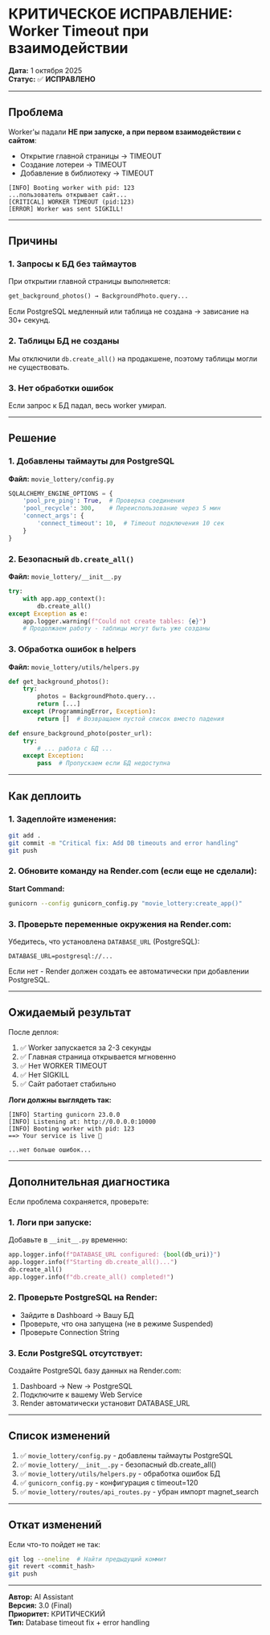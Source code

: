 # КРИТИЧЕСКОЕ ИСПРАВЛЕНИЕ: Worker Timeout при взаимодействии

**Дата:** 1 октября 2025  
**Статус:** ✅ **ИСПРАВЛЕНО**

---

## Проблема

Worker'ы падали **НЕ при запуске, а при первом взаимодействии с сайтом**:
- Открытие главной страницы → TIMEOUT
- Создание лотереи → TIMEOUT  
- Добавление в библиотеку → TIMEOUT

```
[INFO] Booting worker with pid: 123
...пользователь открывает сайт...
[CRITICAL] WORKER TIMEOUT (pid:123)
[ERROR] Worker was sent SIGKILL!
```

---

## Причины

### 1. Запросы к БД без таймаутов

При открытии главной страницы выполняется:
```python
get_background_photos() → BackgroundPhoto.query...
```

Если PostgreSQL медленный или таблица не создана → зависание на 30+ секунд.

### 2. Таблицы БД не созданы

Мы отключили `db.create_all()` на продакшене, поэтому таблицы могли не существовать.

### 3. Нет обработки ошибок

Если запрос к БД падал, весь worker умирал.

---

## Решение

### 1. Добавлены таймауты для PostgreSQL

**Файл:** `movie_lottery/config.py`

```python
SQLALCHEMY_ENGINE_OPTIONS = {
    'pool_pre_ping': True,  # Проверка соединения
    'pool_recycle': 300,    # Переиспользование через 5 мин
    'connect_args': {
        'connect_timeout': 10,  # Timeout подключения 10 сек
    }
}
```

### 2. Безопасный `db.create_all()`

**Файл:** `movie_lottery/__init__.py`

```python
try:
    with app.app_context():
        db.create_all()
except Exception as e:
    app.logger.warning(f"Could not create tables: {e}")
    # Продолжаем работу - таблицы могут быть уже созданы
```

### 3. Обработка ошибок в helpers

**Файл:** `movie_lottery/utils/helpers.py`

```python
def get_background_photos():
    try:
        photos = BackgroundPhoto.query...
        return [...]
    except (ProgrammingError, Exception):
        return []  # Возвращаем пустой список вместо падения

def ensure_background_photo(poster_url):
    try:
        # ... работа с БД ...
    except Exception:
        pass  # Пропускаем если БД недоступна
```

---

## Как деплоить

### 1. Задеплойте изменения:

```bash
git add .
git commit -m "Critical fix: Add DB timeouts and error handling"
git push
```

### 2. Обновите команду на Render.com (если еще не сделали):

**Start Command:**
```bash
gunicorn --config gunicorn_config.py "movie_lottery:create_app()"
```

### 3. Проверьте переменные окружения на Render.com:

Убедитесь, что установлена `DATABASE_URL` (PostgreSQL):
```
DATABASE_URL=postgresql://...
```

Если нет - Render должен создать ее автоматически при добавлении PostgreSQL.

---

## Ожидаемый результат

После деплоя:

1. ✅ Worker запускается за 2-3 секунды
2. ✅ Главная страница открывается мгновенно
3. ✅ Нет WORKER TIMEOUT
4. ✅ Нет SIGKILL
5. ✅ Сайт работает стабильно

**Логи должны выглядеть так:**
```
[INFO] Starting gunicorn 23.0.0
[INFO] Listening at: http://0.0.0.0:10000
[INFO] Booting worker with pid: 123
==> Your service is live 🎉

...нет больше ошибок...
```

---

## Дополнительная диагностика

Если проблема сохраняется, проверьте:

### 1. Логи при запуске:

Добавьте в `__init__.py` временно:
```python
app.logger.info(f"DATABASE_URL configured: {bool(db_uri)}")
app.logger.info(f"Starting db.create_all()...")
db.create_all()
app.logger.info(f"db.create_all() completed!")
```

### 2. Проверьте PostgreSQL на Render:

- Зайдите в Dashboard → Вашу БД
- Проверьте, что она запущена (не в режиме Suspended)
- Проверьте Connection String

### 3. Если PostgreSQL отсутствует:

Создайте PostgreSQL базу данных на Render.com:
1. Dashboard → New → PostgreSQL
2. Подключите к вашему Web Service
3. Render автоматически установит DATABASE_URL

---

## Список изменений

1. ✅ `movie_lottery/config.py` - добавлены таймауты PostgreSQL
2. ✅ `movie_lottery/__init__.py` - безопасный db.create_all()
3. ✅ `movie_lottery/utils/helpers.py` - обработка ошибок БД
4. ✅ `gunicorn_config.py` - конфигурация с timeout=120
5. ✅ `movie_lottery/routes/api_routes.py` - убран импорт magnet_search

---

## Откат изменений

Если что-то пойдет не так:

```bash
git log --oneline  # Найти предыдущий коммит
git revert <commit_hash>
git push
```

---

**Автор:** AI Assistant  
**Версия:** 3.0 (Final)  
**Приоритет:** КРИТИЧЕСКИЙ  
**Тип:** Database timeout fix + error handling

